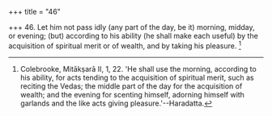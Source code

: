 +++
title = "46"

+++
46. Let him not pass idly (any part of the day, be it) morning, midday, or evening; (but) according to his ability (he shall make each useful) by the acquisition of spiritual merit or of wealth, and by taking his pleasure. [^35] 


[^35]:  Colebrooke, Mitākṣarā II, 1, 22. 'He shall use the morning, according to his ability, for acts tending to the acquisition of spiritual merit, such as reciting the Vedas; the middle part of the day for the acquisition of wealth; and the evening for scenting himself, adorning himself with garlands and the like acts giving pleasure.'--Haradatta.
